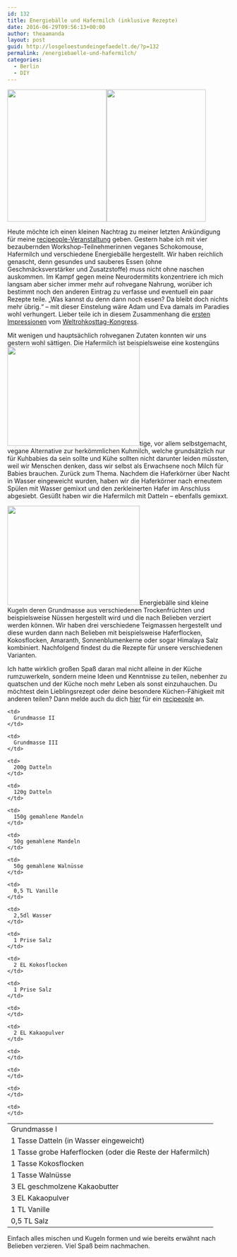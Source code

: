 ```yaml
---
id: 132
title: Energiebälle und Hafermilch (inklusive Rezepte)
date: 2016-06-29T09:56:13+00:00
author: theaamanda
layout: post
guid: http://losgeloestundeingefaedelt.de/?p=132
permalink: /energiebaelle-und-hafermilch/
categories:
  - Berlin
  - DIY
---
```

<p style="text-align: left;">
  <img class="size-medium wp-image-134 alignleft" src="https://theaamanda.github.io//images/2016/06/IMG_20160626_104329-225x300.jpg" alt="" width="225" height="300" srcset="https://theaamanda.github.io//images/2016/06/IMG_20160626_104329-225x300.jpg 225w, https://theaamanda.github.io//images/2016/06/IMG_20160626_104329-768x1024.jpg 768w" sizes="(max-width: 225px) 100vw, 225px" /><img class="size-medium wp-image-133 alignleft" src="https://theaamanda.github.io//images/2016/06/IMG_20160626_105333-225x300.jpg" alt="" width="225" height="300" srcset="https://theaamanda.github.io//images/2016/06/IMG_20160626_105333-225x300.jpg 225w, https://theaamanda.github.io//images/2016/06/IMG_20160626_105333-768x1024.jpg 768w" sizes="(max-width: 225px) 100vw, 225px" />
</p>

<p style="text-align: left;">
  Heute möchte ich einen kleinen Nachtrag zu meiner letzten Ankündigung für meine <a href="http://losgeloestundeingefaedelt.de/suesses-leben-recipeople/">recipeople-Veranstaltung</a> geben. Gestern habe ich mit vier bezaubernden Workshop-Teilnehmerinnen veganes Schokomouse, Hafermilch und verschiedene Energiebälle hergestellt. Wir haben reichlich genascht, denn gesundes und sauberes Essen (ohne Geschmäcksverstärker und Zusatzstoffe) muss nicht ohne naschen auskommen. Im Kampf gegen meine Neurodermitits konzentriere ich mich langsam aber sicher immer mehr auf rohvegane Nahrung, worüber ich bestimmt noch den anderen Eintrag zu verfasse und eventuell ein paar Rezepte teile. &#8222;Was kannst du denn dann noch essen? Da bleibt doch nichts mehr übrig.&#8220; &#8211; mit dieser Einstelung wäre Adam und Eva damals im Paradies wohl verhungert. Lieber teile ich in diesem Zusammenhang die <a href="https://www.facebook.com/flo.berlinger/videos/10153765029767106/">ersten Impressionen</a> vom <a href="http://www.weltrohkosttag-kongress.com">Weltrohkosttag-Kongress</a>.
</p>

<p style="text-align: left;">
  Mit wenigen und hauptsächlich rohveganen Zutaten konnten wir uns gestern wohl sättigen. Die Hafermilch ist beispielsweise eine kostengüns<img class="size-medium wp-image-137 alignleft" src="https://theaamanda.github.io//images/2016/06/IMG_20160626_122305-300x225.jpg" alt="" width="300" height="225" srcset="https://theaamanda.github.io//images/2016/06/IMG_20160626_122305-300x225.jpg 300w, https://theaamanda.github.io//images/2016/06/IMG_20160626_122305-768x576.jpg 768w, https://theaamanda.github.io//images/2016/06/IMG_20160626_122305-1024x768.jpg 1024w" sizes="(max-width: 300px) 100vw, 300px" />tige, vor allem selbstgemacht, vegane Alternative zur herkömmlichen Kuhmilch, welche grundsätzlich nur für Kuhbabies da sein sollte und Kühe sollten nicht darunter leiden müssten, weil wir Menschen denken, dass wir selbst als Erwachsene noch Milch für Babies brauchen. Zurück zum Thema. Nachdem die Haferkörner über Nacht in Wasser eingeweicht wurden, haben wir die Haferkörner nach erneutem Spülen mit Wasser gemixxt und den zerkleinerten Hafer im Anschluss abgesiebt. Gesüßt haben wir die Hafermilch mit Datteln &#8211; ebenfalls gemixxt.
</p>

<p style="text-align: left;">
  <img class="size-medium wp-image-140 alignright" src="https://theaamanda.github.io//images/2016/06/IMG_20160626_125541-300x225.jpg" alt="" width="300" height="225" srcset="https://theaamanda.github.io//images/2016/06/IMG_20160626_125541-300x225.jpg 300w, https://theaamanda.github.io//images/2016/06/IMG_20160626_125541-768x576.jpg 768w, https://theaamanda.github.io//images/2016/06/IMG_20160626_125541-1024x768.jpg 1024w" sizes="(max-width: 300px) 100vw, 300px" />Energiebälle sind kleine Kugeln deren Grundmasse aus verschiedenen Trockenfrüchten und beispielsweise Nüssen hergestellt wird und die nach Belieben verziert werden können. Wir haben drei verschiedene Teigmassen hergestellt und diese wurden dann nach Belieben mit beispielsweise Haferflocken, Kokosflocken, Amaranth, Sonnenblumenkerne oder sogar Himalaya Salz kombiniert. Nachfolgend findest du die Rezepte für unsere verschiedenen Varianten.
</p>

<p style="text-align: left;">
  Ich hatte wirklich großen Spaß daran mal nicht alleine in der Küche rumzuwerkeln, sondern meine Ideen und Kenntnisse zu teilen, nebenher zu quatschen und der Küche noch mehr Leben als sonst einzuhauchen. Du möchtest dein Lieblingsrezept oder deine besondere Küchen-Fähigkeit mit anderen teilen? Dann melde auch du dich <a href="https://docs.google.com/forms/d/1rkgfN-q-uttqhCpFFxvVNEZUDAbYFnwMVbbK2LtQwa4/viewform?c=0&w=1">hier</a> für ein <a href="http://slowfoodyouth.de/recipeople/">recipeople</a> an.
</p>

<table>
  <tr>
    <td>
      Grundmasse I
    </td>
    
    <td>
      Grundmasse II
    </td>
    
    <td>
      Grundmasse III
    </td>
  </tr>
  
  <tr>
    <td>
      1 Tasse Datteln (in Wasser eingeweicht)
    </td>
    
    <td>
      200g Datteln
    </td>
    
    <td>
      120g Datteln
    </td>
  </tr>
  
  <tr>
    <td>
      1 Tasse grobe Haferflocken (oder die Reste der Hafermilch)
    </td>
    
    <td>
      150g gemahlene Mandeln
    </td>
    
    <td>
      50g gemahlene Mandeln
    </td>
  </tr>
  
  <tr>
    <td>
      1 Tasse Kokosflocken
    </td>
    
    <td>
      50g gemahlene Walnüsse
    </td>
    
    <td>
      0,5 TL Vanille
    </td>
  </tr>
  
  <tr>
    <td>
      1 Tasse Walnüsse
    </td>
    
    <td>
      2,5dl Wasser
    </td>
    
    <td>
      1 Prise Salz
    </td>
  </tr>
  
  <tr>
    <td>
      3 EL geschmolzene Kakaobutter
    </td>
    
    <td>
      2 EL Kokosflocken
    </td>
    
    <td>
      1 Prise Salz
    </td>
  </tr>
  
  <tr>
    <td>
      3 EL Kakaopulver
    </td>
    
    <td>
    </td>
    
    <td>
      2 EL Kakaopulver
    </td>
  </tr>
  
  <tr>
    <td>
      1 TL Vanille
    </td>
    
    <td>
    </td>
    
    <td>
    </td>
  </tr>
  
  <tr>
    <td>
      0,5 TL Salz
    </td>
    
    <td>
    </td>
    
    <td>
    </td>
  </tr>
</table>

<p style="text-align: left;">
  Einfach alles mischen und Kugeln formen und wie bereits erwähnt nach Belieben verzieren. Viel Spaß beim nachmachen.
</p>
